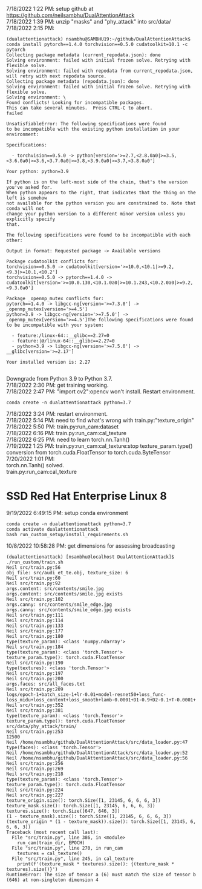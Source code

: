 7/18/2022 1:22 PM: setup github at https://github.com/neilsambhu/DualAttentionAttack  
7/18/2022 1:39 PM: unzip "masks" and "phy_attack" into src/data/  
7/18/2022 2:15 PM: 
```
(dualattentionattack) nsambhu@SAMBHU19:~/github/DualAttentionAttack$ conda install pytorch==1.4.0 torchvision==0.5.0 cudatoolkit=10.1 -c pytorch
Collecting package metadata (current_repodata.json): done
Solving environment: failed with initial frozen solve. Retrying with flexible solve.
Solving environment: failed with repodata from current_repodata.json, will retry with next repodata source.
Collecting package metadata (repodata.json): done
Solving environment: failed with initial frozen solve. Retrying with flexible solve.
Solving environment: \ 
Found conflicts! Looking for incompatible packages.
This can take several minutes.  Press CTRL-C to abort.
failed                                                                          

UnsatisfiableError: The following specifications were found
to be incompatible with the existing python installation in your environment:

Specifications:

  - torchvision==0.5.0 -> python[version='>=2.7,<2.8.0a0|>=3.5,<3.6.0a0|>=3.6,<3.7.0a0|>=3.8,<3.9.0a0|>=3.7,<3.8.0a0']

Your python: python=3.9

If python is on the left-most side of the chain, that's the version you've asked for.
When python appears to the right, that indicates that the thing on the left is somehow
not available for the python version you are constrained to. Note that conda will not
change your python version to a different minor version unless you explicitly specify
that.

The following specifications were found to be incompatible with each other:

Output in format: Requested package -> Available versions

Package cudatoolkit conflicts for:
torchvision==0.5.0 -> cudatoolkit[version='>=10.0,<10.1|>=9.2,<9.3|>=10.1,<10.2']
torchvision==0.5.0 -> pytorch==1.4.0 -> cudatoolkit[version='>=10.0.130,<10.1.0a0|>=10.1.243,<10.2.0a0|>=9.2,<9.3.0a0']

Package _openmp_mutex conflicts for:
pytorch==1.4.0 -> libgcc-ng[version='>=7.3.0'] -> _openmp_mutex[version='>=4.5']
python=3.9 -> libgcc-ng[version='>=7.5.0'] -> _openmp_mutex[version='>=4.5']The following specifications were found to be incompatible with your system:

  - feature:/linux-64::__glibc==2.27=0
  - feature:|@/linux-64::__glibc==2.27=0
  - python=3.9 -> libgcc-ng[version='>=7.5.0'] -> __glibc[version='>=2.17']

Your installed version is: 2.27


```
Downgrade from Python 3.9 to Python 3.7.  
7/18/2022 2:30 PM: get training working.  
7/18/2022 2:47 PM: "import cv2":opencv won't install. Restart environment.
```
conda create -n dualattentionattack python=3.7
```
7/18/2022 3:24 PM: restart environment.  
7/18/2022 5:14 PM: need to find what's wrong with train.py:"texture_origin"  
7/18/2022 5:50 PM: train.py:run_cam:dataset  
7/18/2022 6:16 PM: train.py:run_cam:cal_texture  
7/18/2022 6:25 PM: need to learn torch.nn.Tanh()  
7/19/2022 1:25 PM: train.py:run_cam:cal_texture:stop texture_param.type() conversion 
from torch.cuda.FloatTensor to torch.cuda.ByteTensor  
7/20/2022 1:01 PM:  
torch.nn.Tanh() solved.  
train.py:run_cam:cal_texture  
# SSD Red Hat Enterprise Linux 8
9/19/2022 6:49:15 PM: setup conda environment
```
conda create -n dualattentionattack python=3.7
conda activate dualattentionattack
bash run_custom_setup/install_requirements.sh
```
10/8/2022 10:58:28 PM: get dimensions for assessing broadcasting
```
(dualattentionattack) [nsambhu@localhost DualAttentionAttack]$ ./run_custom/train.sh
Neil src/train.py:56
obj_file: src/audi_et_te.obj, texture_size: 6
Neil src/train.py:60
Neil src/train.py:92
args.content: src/contents/smile.jpg
args.content: src/contents/smile.jpg exists
Neil src/train.py:102
args.canny: src/contents/smile_edge.jpg
args.canny: src/contents/smile_edge.jpg exists
Neil src/train.py:111
Neil src/train.py:114
Neil src/train.py:133
Neil src/train.py:177
Neil src/train.py:180
type(texture_param): <class 'numpy.ndarray'>
Neil src/train.py:184
type(texture_param): <class 'torch.Tensor'>
texture_param.type(): torch.cuda.FloatTensor
Neil src/train.py:190
type(textures): <class 'torch.Tensor'>
Neil src/train.py:197
Neil src/train.py:200
args.faces: src/all_faces.txt
Neil src/train.py:209
logs/epoch-1+batch_size-1+lr-0.01+model-resnet50+loss_func-loss_midu+loss_content+loss_smooth+lamb-0.0001+D1-0.9+D2-0.1+T-0.0001+
Neil src/train.py:352
Neil src/train.py:381
type(texture_param): <class 'torch.Tensor'>
texture_param.type(): torch.cuda.FloatTensor
src/data/phy_attack/train/
Neil src/train.py:253
12500
Neil /home/nsambhu/github/DualAttentionAttack/src/data_loader.py:47
type(faces): <class 'torch.Tensor'>
Neil /home/nsambhu/github/DualAttentionAttack/src/data_loader.py:52
Neil /home/nsambhu/github/DualAttentionAttack/src/data_loader.py:56
Neil src/train.py:256
Neil src/train.py:269
Neil src/train.py:218
type(texture_param): <class 'torch.Tensor'>
texture_param.type(): torch.cuda.FloatTensor
Neil src/train.py:224
Neil src/train.py:227
texture_origin.size(): torch.Size([1, 23145, 6, 6, 6, 3])
texture_mask.size(): torch.Size([1, 23145, 6, 6, 6, 3])
textures.size(): torch.Size([647, 646, 3])
(1 - texture_mask).size(): torch.Size([1, 23145, 6, 6, 6, 3])
(texture_origin * (1 - texture_mask)).size(): torch.Size([1, 23145, 6, 6, 6, 3])
Traceback (most recent call last):
  File "src/train.py", line 386, in <module>
    run_cam(train_dir, EPOCH)
  File "src/train.py", line 270, in run_cam
    textures = cal_texture()
  File "src/train.py", line 245, in cal_texture
    print(f'(texture_mask * textures).size(): {(texture_mask * textures).size()}')
RuntimeError: The size of tensor a (6) must match the size of tensor b (646) at non-singleton dimension 4
```

